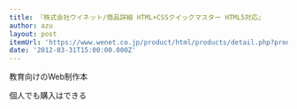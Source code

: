 ```yaml
---
title: 『株式会社ウイネット/商品詳細 HTML+CSSクイックマスター HTML5対応』
author: azu
layout: post
itemUrl: 'https://www.wenet.co.jp/product/html/products/detail.php?product_id=313'
date: '2012-03-31T15:00:00.000Z'
---
```

教育向けのWeb制作本

個人でも購入はできる
